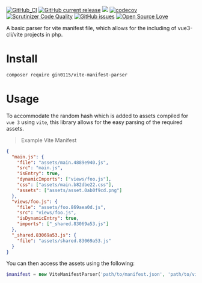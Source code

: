 [![GitHub_CI](https://github.com/gin0115/vite-manifest-parser/actions/workflows/cli.yaml/badge.svg)](https://github.com/gin0115/vite-manifest-parser/actions/workflows/cli.yaml)
[![GitHub current release](https://img.shields.io/github/release/gin0115/vite-manifest-parser)](https://github.com/gin0115/vite-manifest-parser/releases)
![](https://github.com/vite-manifest-parser/workflows/GitHub_CI/badge.svg " ")
[![codecov](https://codecov.io/gh/gin0115/vite-manifest-parser/branch/main/graph/badge.svg?token=1I2UJW717H)](https://codecov.io/gh/gin0115/vite-manifest-parser)
[![Scrutinizer Code Quality](https://scrutinizer-ci.com/g/gin0115/vite-manifest-parser/badges/quality-score.png?b=main)](https://scrutinizer-ci.com/g/gin0115/vite-manifest-parser/?branch=main)
[![GitHub issues](https://img.shields.io/github/issues/gin0115/vite-manifest-parser)](https://github.com/gin0115/vite-manifest-parser/issues)
[![Open Source Love](https://badges.frapsoft.com/os/mit/mit.svg?v=102)]()

A basic parser for vite manifest file, which allows for the including of vue3-cli/vite projects in php.

# Install

```bash
composer require gin0115/vite-manifest-parser
```

# Usage

To accommodate the random hash which is added to assets compiled for `vue 3` using `vite`, this library allows for the easy parsing of the required assets.

> Example Vite Manifest
```json
{
  "main.js": {
    "file": "assets/main.4889e940.js",
    "src": "main.js",
    "isEntry": true,
    "dynamicImports": ["views/foo.js"],
    "css": ["assets/main.b82dbe22.css"],
    "assets": ["assets/asset.0ab0f9cd.png"]
  },
  "views/foo.js": {
    "file": "assets/foo.869aea0d.js",
    "src": "views/foo.js",
    "isDynamicEntry": true,
    "imports": ["_shared.83069a53.js"]
  },
  "_shared.83069a53.js": {
    "file": "assets/shared.83069a53.js"
  }
}

```

You can then access the assets using the following:

```php
$manifest = new ViteManifestParser('path/to/manifest.json', 'path/to/vite-cli/vite.json');